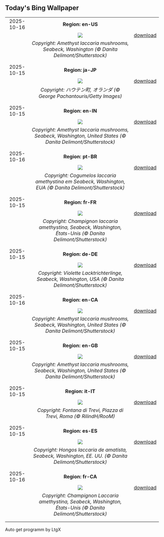 ## Today's Bing Wallpaper
|      |      |      |
| :----: | :----: | :----: |
|2025-10-16|**Region: en-US**||
||![](https://www.bing.com/th?id=OHR.AmethystLaccaria_EN-US0640413961_UHD.jpg&pid=hp&w=1152&h=648&rs=1&c=4)| [download](https://www.bing.com/th?id=OHR.AmethystLaccaria_EN-US0640413961_UHD.jpg)|
||*Copyright: Amethyst laccaria mushrooms, Seabeck, Washington (© Danita Delimont/Shutterstock)*
||
|||
|2025-10-15|**Region: ja-JP**||
||![](https://www.bing.com/th?id=OHR.HoutenHouses_JA-JP0762629111_UHD.jpg&pid=hp&w=1152&h=648&rs=1&c=4)| [download](https://www.bing.com/th?id=OHR.HoutenHouses_JA-JP0762629111_UHD.jpg)|
||*Copyright: ハウテン町, オランダ (© George Pachantouris/Getty Images)*
||
|||
|2025-10-15|**Region: en-IN**||
||![](https://www.bing.com/th?id=OHR.AmethystLaccaria_EN-IN1327848044_UHD.jpg&pid=hp&w=1152&h=648&rs=1&c=4)| [download](https://www.bing.com/th?id=OHR.AmethystLaccaria_EN-IN1327848044_UHD.jpg)|
||*Copyright: Amethyst laccaria mushrooms, Seabeck, Washington, United States (© Danita Delimont/Shutterstock)*
||
|||
|2025-10-16|**Region: pt-BR**||
||![](https://www.bing.com/th?id=OHR.AmethystLaccaria_PT-BR2131819157_UHD.jpg&pid=hp&w=1152&h=648&rs=1&c=4)| [download](https://www.bing.com/th?id=OHR.AmethystLaccaria_PT-BR2131819157_UHD.jpg)|
||*Copyright: Cogumelos laccaria amethystina em Seabeck, Washington, EUA (©  Danita Delimont/Shutterstock)*
||
|||
|2025-10-15|**Region: fr-FR**||
||![](https://www.bing.com/th?id=OHR.AmethystLaccaria_FR-FR2437866835_UHD.jpg&pid=hp&w=1152&h=648&rs=1&c=4)| [download](https://www.bing.com/th?id=OHR.AmethystLaccaria_FR-FR2437866835_UHD.jpg)|
||*Copyright: Champignon laccaria amethystina, Seabeck, Washington, États-Unis (© Danita Delimont/Shutterstock)*
||
|||
|2025-10-15|**Region: de-DE**||
||![](https://www.bing.com/th?id=OHR.AmethystLaccaria_DE-DE4085236718_UHD.jpg&pid=hp&w=1152&h=648&rs=1&c=4)| [download](https://www.bing.com/th?id=OHR.AmethystLaccaria_DE-DE4085236718_UHD.jpg)|
||*Copyright: Violette Lacktrichterlinge, Seabeck, Washington, USA (© Danita Delimont/Shutterstock)*
||
|||
|2025-10-16|**Region: en-CA**||
||![](https://www.bing.com/th?id=OHR.AmethystLaccaria_EN-CA2561600829_UHD.jpg&pid=hp&w=1152&h=648&rs=1&c=4)| [download](https://www.bing.com/th?id=OHR.AmethystLaccaria_EN-CA2561600829_UHD.jpg)|
||*Copyright: Amethyst laccaria mushrooms, Seabeck, Washington, United States (© Danita Delimont/Shutterstock)*
||
|||
|2025-10-15|**Region: en-GB**||
||![](https://www.bing.com/th?id=OHR.AmethystLaccaria_EN-GB8262001695_UHD.jpg&pid=hp&w=1152&h=648&rs=1&c=4)| [download](https://www.bing.com/th?id=OHR.AmethystLaccaria_EN-GB8262001695_UHD.jpg)|
||*Copyright: Amethyst laccaria mushrooms, Seabeck, Washington, United States (© Danita Delimont/Shutterstock)*
||
|||
|2025-10-15|**Region: it-IT**||
||![](https://www.bing.com/th?id=OHR.FontanaDiTrevi_IT-IT9781844919_UHD.jpg&pid=hp&w=1152&h=648&rs=1&c=4)| [download](https://www.bing.com/th?id=OHR.FontanaDiTrevi_IT-IT9781844919_UHD.jpg)|
||*Copyright: Fontana di Trevi, Piazza di Trevi, Roma (© RilindH/RooM)*
||
|||
|2025-10-15|**Region: es-ES**||
||![](https://www.bing.com/th?id=OHR.AmethystLaccaria_ES-ES1228402064_UHD.jpg&pid=hp&w=1152&h=648&rs=1&c=4)| [download](https://www.bing.com/th?id=OHR.AmethystLaccaria_ES-ES1228402064_UHD.jpg)|
||*Copyright: Hongos laccaria de amatista, Seabeck, Washington, EE. UU. (© Danita Delimont/Shutterstock)*
||
|||
|2025-10-16|**Region: fr-CA**||
||![](https://www.bing.com/th?id=OHR.AmethystLaccaria_FR-CA5987509321_UHD.jpg&pid=hp&w=1152&h=648&rs=1&c=4)| [download](https://www.bing.com/th?id=OHR.AmethystLaccaria_FR-CA5987509321_UHD.jpg)|
||*Copyright: Champignon Laccaria amethystina, Seabeck, Washington, États-Unis (© Danita Delimont/Shutterstock)*
||
|||

Auto get programm by LtgX
